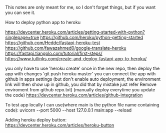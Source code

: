 This notes are only meant for me, so I don't forget things, but if you want you can see it.

How to deploy python app to heroku

https://devcenter.heroku.com/articles/getting-started-with-python?singlepage=true
https://github.com/heroku/python-getting-started
https://github.com/Hedde/fastapi-heroku-test
https://github.com/fawazahmed0/google-translate-heroku
https://fastapi.tiangolo.com/tutorial/first-steps/
https://www.tutlinks.com/create-and-deploy-fastapi-app-to-heroku/

you only have to use 'heroku create' once in the new repo, then deploy the app with changes 'git push heroku master'
you can connect the app with github in apps settings (but don't enable auto deployment, the environment link will then show up in github, you did that by mistake just refer Remove enviroment from github repo.txt) (manually deploy everytime you update the code)
https://devcenter.heroku.com/articles/github-integration



To test app locally I can use(where main is the python file name containing code):
uvicorn --port 5000 --host 127.0.0.1 main:app --reload



Adding heroku deploy button:
https://devcenter.heroku.com/articles/heroku-button

